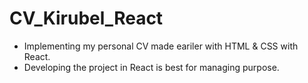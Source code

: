 # CV_Kirubel_React
- Implementing my personal CV made eariler with HTML & CSS with React.
- Developing the project in React is best for managing purpose.
